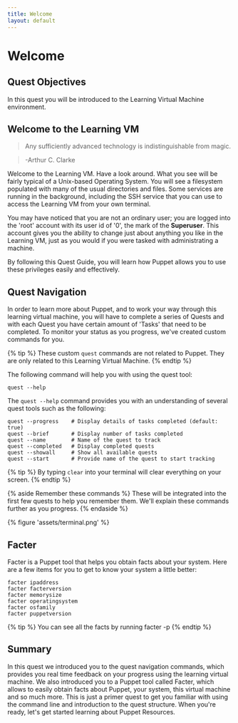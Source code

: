 ```yaml
---
title: Welcome
layout: default
---
```


# Welcome 

## Quest Objectives

In this quest you will be introduced to the Learning Virtual Machine environment.

## Welcome to the Learning VM

> Any sufficiently advanced technology is indistinguishable from magic.

> -Arthur C. Clarke

Welcome to the Learning VM. Have a look around. What you see will be fairly typical of a Unix-based Operating System. You will see a filesystem populated with many of the usual directories and files. Some services are running in the background, including the SSH service that you can use to access the Learning VM from your own terminal.

You may have noticed that you are not an ordinary user; you are logged into the 'root' account with its user id of '0', the mark of the **Superuser**. This account gives you the ability to change just about anything you like in the Learning VM, just as you would if you were tasked with administrating a machine.

By following this Quest Guide, you will learn how Puppet allows you to use these privileges easily and effectively.

## Quest Navigation

In order to learn more about Puppet, and to work your way through this learning virtual machine, you will have to complete a series of Quests and with each Quest you have certain amount of 'Tasks' that need to be completed. To monitor your status as you progress, we've created custom commands for you.

{% tip %}
These custom `quest` commands are not related to Puppet. They are only related to this Learning Virtual Machine.
{% endtip %}

The following command will help you with using the quest tool:

	quest --help

The `quest --help` command provides you with an understanding of several quest tools such as the following:

	quest --progress	# Display details of tasks completed (default: true)
	quest --brief		# Display number of tasks completed
	quest --name		# Name of the quest to track
	quest --completed	# Display completed quests
	quest --showall		# Show all available quests
	quest --start		# Provide name of the quest to start tracking
	
{% tip %}
By typing `clear` into your terminal will clear everything on your screen.
{% endtip %}

{% aside Remember these commands %}
These will be integrated into the first few quests to help you remember them. We'll explain these commands further as you progress.
{% endaside %}

{% figure 'assets/terminal.png' %}

## Facter

Facter is a Puppet tool that helps you obtain facts about your system. Here are a few items for you to get to know your system a little better:

	facter ipaddress
	facter facterversion
	facter memorysize
	facter operatingsystem
	facter osfamily
	facter puppetversion

{% tip %}
You can see all the facts by running facter -p
{% endtip %}

## Summary

In this quest we introduced you to the quest navigation commands, which provides you real time feedback on your progress using the learning virtual machine. We also introduced you to a Puppet tool called Facter, which allows to easily obtain facts about Puppet, your system, this virtual machine and so much more. This is just a primer quest to get you familiar with using the command line and introduction to the quest structure. When you're ready, let's get started learning about Puppet Resources.
